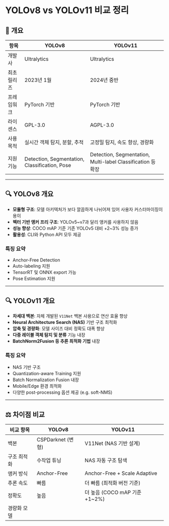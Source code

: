 # YOLOv8 vs YOLOv11 비교 정리

## 📌 개요

| 항목 | YOLOv8 | YOLOv11 |
|------|--------|---------|
| 개발사 | Ultralytics | Ultralytics |
| 최초 릴리즈 | 2023년 1월 | 2024년 중반 |
| 프레임워크 | PyTorch 기반 | PyTorch 기반 |
| 라이센스 | GPL-3.0 | AGPL-3.0 |
| 사용 목적 | 실시간 객체 탐지, 분할, 추적 | 고정밀 탐지, 속도 향상, 경량화 |
| 지원 기능 | Detection, Segmentation, Classification, Pose | Detection, Segmentation, Multi-label Classification 등 확장 |

---

## 🔍 YOLOv8 개요

- **모듈형 구조**: 모델 아키텍처가 보다 깔끔하게 나뉘어져 있어 사용자 커스터마이징이 용이
- **벡터 기반 앵커 프리 구조**: YOLOv5~v7과 달리 앵커를 사용하지 않음
- **성능 향상**: COCO mAP 기준 기존 YOLOv5 대비 +2~3% 성능 증가
- **활용성**: CLI와 Python API 모두 제공

### 특징 요약
- Anchor-Free Detection
- Auto-labeling 지원
- TensorRT 및 ONNX export 가능
- Pose Estimation 지원

---

## 🔍 YOLOv11 개요

- **차세대 백본**: 자체 개발된 `V11Net` 백본 사용으로 연산 효율 향상
- **Neural Architecture Search (NAS)** 기반 구조 최적화
- **압축 및 경량화**: 모델 사이즈 대비 정확도 대폭 향상
- **다중 레이블 객체 탐지 및 분류** 기능 내장
- **BatchNorm2Fusion 등 추론 최적화 기법** 내장

### 특징 요약
- NAS 기반 구조
- Quantization-aware Training 지원
- Batch Normalization Fusion 내장
- Mobile/Edge 환경 최적화
- 다양한 post-processing 옵션 제공 (e.g. soft-NMS)

---

## ⚖️ 차이점 비교

| 비교 항목 | YOLOv8 | YOLOv11 |
|-----------|--------|---------|
| 백본 | CSPDarknet (변형) | V11Net (NAS 기반 설계) |
| 구조 최적화 | 수작업 튜닝 | NAS 자동 구조 탐색 |
| 앵커 방식 | Anchor-Free | Anchor-Free + Scale Adaptive |
| 추론 속도 | 빠름 | 더 빠름 (최적화 버전 기준) |
| 정확도 | 높음 | 더 높음 (COCO mAP 기준 +1~2%) |
| 경량화 모델
